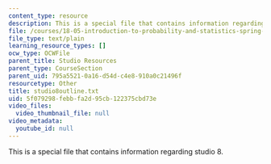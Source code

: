 ```yaml
---
content_type: resource
description: This is a special file that contains information regarding studio 8.
file: /courses/18-05-introduction-to-probability-and-statistics-spring-2014/5f079298febbfa2d95cb122375cbd73e_studio8outline.txt
file_type: text/plain
learning_resource_types: []
ocw_type: OCWFile
parent_title: Studio Resources
parent_type: CourseSection
parent_uid: 795a5521-0a16-d54d-c4e8-910a0c21496f
resourcetype: Other
title: studio8outline.txt
uid: 5f079298-febb-fa2d-95cb-122375cbd73e
video_files:
  video_thumbnail_file: null
video_metadata:
  youtube_id: null
---
```

This is a special file that contains information regarding studio 8.

